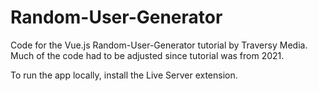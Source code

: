 # Random-User-Generator

Code for the Vue.js Random-User-Generator tutorial by Traversy Media. Much of the code had to be adjusted since tutorial was from 2021. 

To run the app locally, install the Live Server extension.
